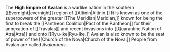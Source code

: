 The **High Empire of Avalan** is a warlike nation in the southern [[Evernight|evernight]] region of [[Altinin|Altinin.]] It is known as one of the superpowers of the greater [[The Meridian|Meridian,]] known for being the first to break the [[Pantheon Coalition|Pact of the Pantheon]] for their annexation of [[Travalas]] and recent invasions into [[Quarantine Nation of Atra|Atra]] and onto [[Ryu-ike|Ryu-Ike.]] Avalan is also known to be the seat of power of the [[Church of the Nova|Church of the Nova.]] People from Avalan are called *Avalanians*.